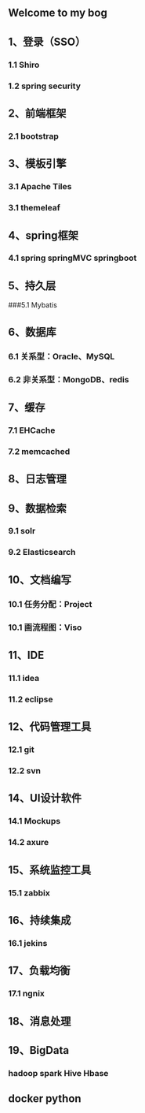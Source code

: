 ## Welcome to my bog

## 1、登录（SSO）
### 1.1 Shiro
### 1.2 spring security

## 2、前端框架
### 2.1 bootstrap

## 3、模板引擎
### 3.1 Apache Tiles
### 3.1 themeleaf

## 4、spring框架
### 4.1 spring springMVC springboot

## 5、持久层
###5.1 Mybatis

## 6、数据库
### 6.1 关系型：Oracle、MySQL
### 6.2 非关系型：MongoDB、redis

## 7、缓存
### 7.1 EHCache
### 7.2 memcached

## 8、日志管理

## 9、数据检索
### 9.1 solr
### 9.2 Elasticsearch 

## 10、文档编写
### 10.1 任务分配：Project
### 10.1 画流程图：Viso

## 11、IDE
### 11.1 idea
### 11.2 eclipse

## 12、代码管理工具
### 12.1 git
### 12.2 svn

## 14、UI设计软件
### 14.1 Mockups
### 14.2 axure

## 15、系统监控工具
### 15.1 zabbix

## 16、持续集成
### 16.1 jekins

## 17、负载均衡
### 17.1 ngnix 

## 18、消息处理

## 19、BigData
### hadoop spark Hive Hbase
## docker python
